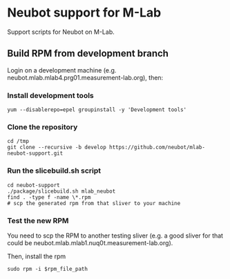# Neubot support for M-Lab

Support scripts for Neubot on M-Lab.

## Build RPM from development branch

Login on a development machine (e.g.
neubot.mlab.mlab4.prg01.measurement-lab.org), then:

### Install development tools

```
yum --disablerepo=epel groupinstall -y 'Development tools'
```

### Clone the repository

```
cd /tmp
git clone --recursive -b develop https://github.com/neubot/mlab-neubot-support.git
```

### Run the slicebuild.sh script

```
cd neubot-support
./package/slicebuild.sh mlab_neubot
find . -type f -name \*.rpm
# scp the generated rpm from that sliver to your machine
```

### Test the new RPM

You need to scp the RPM to another testing sliver (e.g. a good sliver for
that could be neubot.mlab.mlab1.nuq0t.measurement-lab.org).

Then, install the rpm

```
sudo rpm -i $rpm_file_path
```
